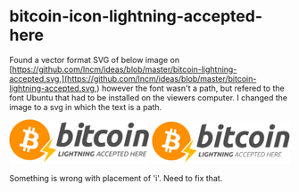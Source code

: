 # bitcoin-icon-lightning-accepted-here

Found a vector format SVG of below image on [https://github.com/lncm/ideas/blob/master/bitcoin-lightning-accepted.svg,](https://github.com/lncm/ideas/blob/master/bitcoin-lightning-accepted.svg,) however the font wasn't a path, but refered to the font Ubuntu that had to be installed on the viewers computer. I changed the image to a svg in which the text is a path.


<img src="https://raw.githubusercontent.com/johanf85/bitcoin-icon-lightning-accepted-here/43e2a88975036838ae239906f885155360ce011b/bitcoin-lightning-accepted-here-vector-text-to-path.svg" alt="drawing" width="250"/>


<img src="https://raw.githubusercontent.com/johanf85/bitcoin-icon-lightning-accepted-here/main/goed-traced.svg" alt="drawing" width="250"/>


Something is wrong with placement of 'i'. Need to fix that.

